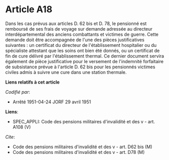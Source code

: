 # Article A18

Dans les cas prévus aux articles D. 62 bis et D. 78, le pensionné est remboursé de ses frais de voyage sur demande adressée
au directeur interdépartemental des anciens combattants et victimes de guerre. Cette demande doit être accompagnée de l'une
des pièces justificatives suivantes : un certificat du directeur de l'établissement hospitalier ou du spécialiste attestant
que les soins ont bien été donnés, ou un certificat de fin de cure délivré par l'établissement thermal. Ce dernier document
servira également de pièce justificative pour le versement de l'indemnité forfaitaire de subsistance prévue à l'article D. 62
bis pour les pensionnés victimes civiles admis à suivre une cure dans une station thermale.

**Liens relatifs à cet article**

_Codifié par_:

  - Arrêté 1951-04-24 JORF 29 avril 1951

**Liens**:

  - SPEC_APPLI: Code des pensions militaires d'invalidité et des v - art. A108 (V)

_Cite_:

  - Code des pensions militaires d'invalidité et des v - art. D62 bis (M)
  - Code des pensions militaires d'invalidité et des v - art. D78 (M)
